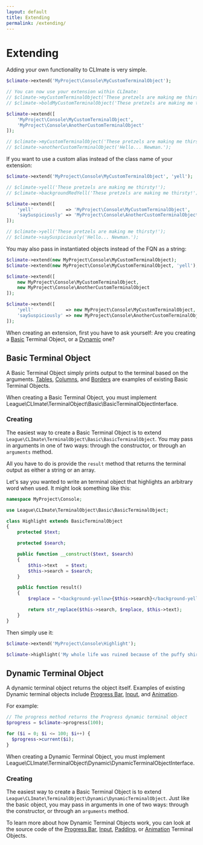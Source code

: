 ```yaml
---
layout: default
title: Extending
permalink: /extending/
---
```


Extending
==============

Adding your own functionality to CLImate is very simple.

~~~php
$climate->extend('MyProject\Console\MyCustomTerminalObject');

// You can now use your extension within CLImate:
// $climate->myCustomTerminalObject('These pretzels are making me thirsty!');
// $climate->boldMyCustomTerminalObject('These pretzels are making me thirsty!');

$climate->extend([
    'MyProject\Console\MyCustomTerminalObject',
    'MyProject\Console\AnotherCustomTerminalObject'
]);

// $climate->myCustomTerminalObject('These pretzels are making me thirsty!');
// $climate->anotherCustomTerminalObject('Hello... Newman.');
~~~

If you want to use a custom alias instead of the class name of your extension:

~~~php
$climate->extend('MyProject\Console\MyCustomTerminalObject', 'yell');

// $climate->yell('These pretzels are making me thirsty!');
// $climate->backgroundRedYell('These pretzels are making me thirsty!');

$climate->extend([
    'yell'            => 'MyProject\Console\MyCustomTerminalObject',
    'saySuspiciously' => 'MyProject\Console\AnotherCustomTerminalObject'
]);

// $climate->yell('These pretzels are making me thirsty!');
// $climate->saySuspiciously('Hello... Newman.');
~~~

You may also pass in instantiated objects instead of the FQN as a string:

~~~php
$climate->extend(new MyProject\Console\MyCustomTerminalObject);
$climate->extend(new MyProject\Console\MyCustomTerminalObject, 'yell');

$climate->extend([
    new MyProject\Console\MyCustomTerminalObject,
    new MyProject\Console\AnotherCustomTerminalObject
]);

$climate->extend([
    'yell'            => new MyProject\Console\MyCustomTerminalObject,
    'saySuspiciously' => new MyProject\Console\AnotherCustomTerminalObject
]);
~~~

When creating an extension, first you have to ask yourself: Are you creating a [Basic](#basic-terminal-object) Terminal Object, or a [Dynamic](#dynamic-terminal-object) one?

## Basic Terminal Object

A Basic Terminal Object simply prints output to the terminal based on the arguments. [Tables](/terminal-objects/table), [Columns](/terminal-objects/columns), and [Borders](/terminal-objects/border) are examples of existing Basic Terminal Objects.

<p class="message-notice">When creating a Basic Terminal Object, you must implement League\CLImate\TerminalObject\Basic\BasicTerminalObjectInterface.</p>

### Creating

The easiest way to create a Basic Terminal Object is to extend `League\CLImate\TerminalObject\Basic\BasicTerminalObject`. You may pass in arguments in one of two ways: through the constructor, or through an `arguments` method.

All you have to do is provide the `result` method that returns the terminal output as either a string or an array.

Let's say you wanted to write an terminal object that highlights an arbitrary word when used. It might look something like this:

~~~php
namespace MyProject\Console;

use League\CLImate\TerminalObject\Basic\BasicTerminalObject;

class Highlight extends BasicTerminalObject
{
    protected $text;

    protected $search;

    public function __construct($text, $search)
    {
        $this->text   = $text;
        $this->search = $search;
    }

    public function result()
    {
        $replace = "<background-yellow>{$this->search}</background-yellow>";

        return str_replace($this->search, $replace, $this->text);
    }
}
~~~

Then simply use it:

~~~php
$climate->extend('MyProject\Console\Highlight');

$climate->highlight('My whole life was ruined because of the puffy shirt.', 'puffy');
~~~

## Dynamic Terminal Object

A dynamic terminal object returns the object itself. Examples of existing Dynamic terminal objects include [Progress Bar](/terminal-objects/progress-bar), [Input](/terminal-objects/input), and [Animation](/terminal-objects/animation).

For example:

~~~php
// The progress method returns the Progress dynamic terminal object
$progress = $climate->progress(100);

for ($i = 0; $i <= 100; $i++) {
  $progress->current($i);
}
~~~

<p class="message-notice">When creating a Dynamic Terminal Object, you must implement League\CLImate\TerminalObject\Dynamic\DynamicTerminalObjectInterface.</p>

### Creating

The easiest way to create a Basic Terminal Object is to extend `League\CLImate\TerminalObject\Dynamic\DynamicTerminalObject`. Just like the basic object, you may pass in arguments in one of two ways: through the constructor, or through an `arguments` method.

To learn more about how Dynamic Terminal Objects work, you can look at the source code of the [Progress Bar](https://github.com/thephpleague/climate/blob/master/src/TerminalObject/Dynamic/Progress.php), [Input](https://github.com/thephpleague/climate/blob/master/src/TerminalObject/Dynamic/Progress.php), [Padding](https://github.com/thephpleague/climate/blob/master/src/TerminalObject/Dynamic/Padding.php), or [Animation](https://github.com/thephpleague/climate/blob/master/src/TerminalObject/Dynamic/Animation.php) Terminal Objects.

